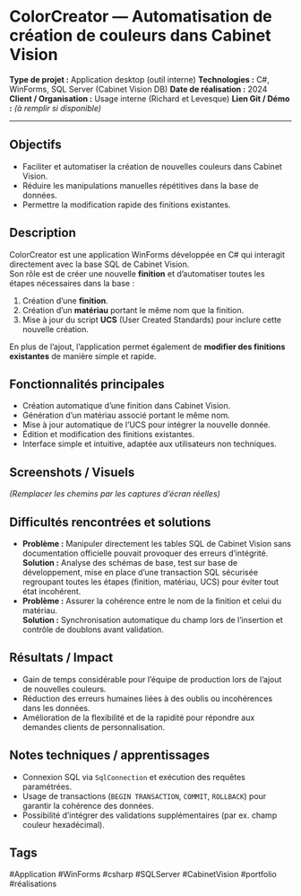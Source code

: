 # ColorCreator — Automatisation de création de couleurs dans Cabinet Vision

**Type de projet :** Application desktop (outil interne)
**Technologies :** C#, WinForms, SQL Server (Cabinet Vision DB)
**Date de réalisation :** 2024
**Client / Organisation :** Usage interne (Richard et Levesque)
**Lien Git / Démo :** _(à remplir si disponible)_

---

## Objectifs

- Faciliter et automatiser la création de nouvelles couleurs dans Cabinet Vision.
- Réduire les manipulations manuelles répétitives dans la base de données.
- Permettre la modification rapide des finitions existantes.

## Description

ColorCreator est une application WinForms développée en C# qui interagit directement avec la base SQL de Cabinet Vision.  
Son rôle est de créer une nouvelle **finition** et d’automatiser toutes les étapes nécessaires dans la base :

1. Création d’une **finition**.
2. Création d’un **matériau** portant le même nom que la finition.
3. Mise à jour du script **UCS** (User Created Standards) pour inclure cette nouvelle création.

En plus de l’ajout, l’application permet également de **modifier des finitions existantes** de manière simple et rapide.

## Fonctionnalités principales

- Création automatique d’une finition dans Cabinet Vision.
- Génération d’un matériau associé portant le même nom.
- Mise à jour automatique de l’UCS pour intégrer la nouvelle donnée.
- Édition et modification des finitions existantes.
- Interface simple et intuitive, adaptée aux utilisateurs non techniques.

## Screenshots / Visuels

_(Remplacer les chemins par les captures d’écran réelles)_

## Difficultés rencontrées et solutions

- **Problème :** Manipuler directement les tables SQL de Cabinet Vision sans documentation officielle pouvait provoquer des erreurs d’intégrité.  
    **Solution :** Analyse des schémas de base, test sur base de développement, mise en place d’une transaction SQL sécurisée regroupant toutes les étapes (finition, matériau, UCS) pour éviter tout état incohérent.
- **Problème :** Assurer la cohérence entre le nom de la finition et celui du matériau.  
    **Solution :** Synchronisation automatique du champ lors de l’insertion et contrôle de doublons avant validation.

## Résultats / Impact

- Gain de temps considérable pour l’équipe de production lors de l’ajout de nouvelles couleurs.
- Réduction des erreurs humaines liées à des oublis ou incohérences dans les données.
- Amélioration de la flexibilité et de la rapidité pour répondre aux demandes clients de personnalisation.

## Notes techniques / apprentissages

- Connexion SQL via `SqlConnection` et exécution des requêtes paramétrées.
- Usage de transactions (`BEGIN TRANSACTION`, `COMMIT`, `ROLLBACK`) pour garantir la cohérence des données.
- Possibilité d’intégrer des validations supplémentaires (par ex. champ couleur hexadécimal).

## Tags

#Application #WinForms #csharp #SQLServer #CabinetVision #portfolio #réalisations